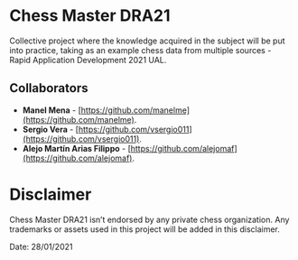 # Chess Master DRA21
Collective project where the knowledge acquired in the subject will be put into practice, taking as an example chess data from multiple sources - Rapid Application Development 2021 UAL.

## Collaborators
* **Manel Mena** -  [https://github.com/manelme](https://github.com/manelme).
* **Sergio Vera** -  [https://github.com/vsergio011](https://github.com/vsergio011).
* **Alejo Martín Arias Filippo** -  [https://github.com/alejomaf](https://github.com/alejomaf).

# Disclaimer

Chess Master DRA21 isn’t endorsed by any private chess organization. Any trademarks or assets used in this project will be added in this disclaimer.

Date: 28/01/2021
